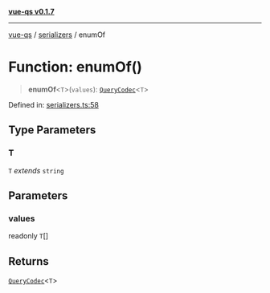 [**vue-qs v0.1.7**](../../../../README.md)

***

[vue-qs](../../../../README.md) / [serializers](../README.md) / enumOf

# Function: enumOf()

> **enumOf**\<`T`\>(`values`): [`QueryCodec`](../../../../type-aliases/QueryCodec.md)\<`T`\>

Defined in: [serializers.ts:58](https://github.com/iamsomraj/vue-qs/blob/8dd8b9116f5f79adc1bc1b23a2ea361a3c83a0ab/src/serializers.ts#L58)

## Type Parameters

### T

`T` *extends* `string`

## Parameters

### values

readonly `T`[]

## Returns

[`QueryCodec`](../../../../type-aliases/QueryCodec.md)\<`T`\>
